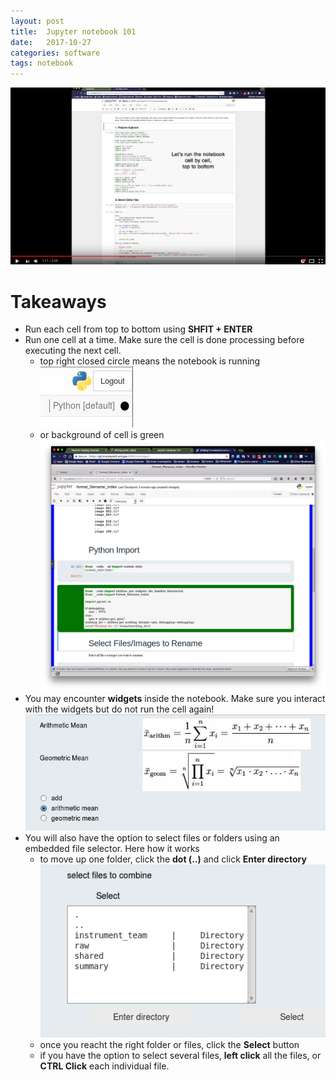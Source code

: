 ```yaml
---
layout: post
title:  Jupyter notebook 101
date:   2017-10-27
categories: software
tags: notebook
---
```


[![video tutorial](/assets/jupyter_notebook_101/video_tutorial.png)](https://www.youtube.com/watch?v=6KPK3KcwvT0)

Takeaways
=========

 - Run each cell from top to bottom using **SHFIT + ENTER**
 - Run one cell at a time. Make sure the cell is done processing before executing the next cell.
    - top right closed circle means the notebook is running
    ![close circle](/assets/jupyter_notebook_101/progress.png)
    - or background of cell is green
    ![green cell](/assets/jupyter_notebook_101/notebook_green_cell.png)
 - You may encounter **widgets** inside the notebook. Make sure you interact with the widgets but do not run the cell again!
    ![widgets](/assets/jupyter_notebook_101/widgets.png)
 - You will also have the option to select files or folders using an embedded file selector. Here how it works
    - to move up one folder, click the **dot (..)** and click **Enter directory**
    ![file selector](/assets/jupyter_notebook_101/fileselectorpanel.png)
    - once you reacht the right folder or files, click the **Select** button
    - if you have the option to select several files, **left click** all the files, or **CTRL Click** each individual file.